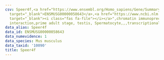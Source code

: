 ```yaml
---
csv: Speer4f,<a href="https://www.ensembl.org/Homo_sapiens/Gene/Summary?db=core;g=ENSMUSG00000058643"
  target="_blank">ENSMUSG00000058643</a>,<a href="https://www.ncbi.nlm.nih.gov/pubmed/25450459"
  target="_blank"><i class="fas fa-file"></i></a>",chromatin immunoprecipitation assay,direct
  interaction,prime adult stage, testis, Spermatocyte,,,transcriptional regulation,
data_alias: Speer4f
data_id: ENSMUSG00000058643
data_numevidence: 1
data_species: Mus musculus
data_taxid: '10090'
title: Speer4f
---
```

